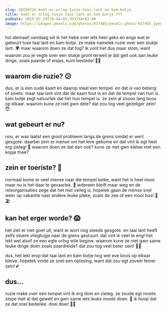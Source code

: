 ```yaml
---
slug: 20250724-komt-er-orlog-tusse-taai-lant-en-kam-botje
title: komt er orlog tusse taai lant en kam botje ???
pubDate: 2025-07-24T18:44:02.353334+02:00
image: https://images.pexels.com/photos/937465/pexels-photo-937465.jpeg
---
```

hoi alemaal! vandaag wil ik het hebe over iets heel geks en engs wat er gebeurt tuse taai lant en kam botje. ze make namelek ruzie over een stukje lant. 🌍 maar waarom doen ze dat tog? ik vont het dus maar stom, want waarom zou je vegte over een stukje gront terweil je dat gelt ook aan leuke dinge, zoals paarde of eisjes, kunt bestede! 🍦🐴

## waarom die ruzie? 😕
dus, er is een oude kaart en daarop staat een tempel. en dat is van belang of zoiets. maar taai lant vint dat de kaart fout is en dat de tempel van hun is. kam botje zegt natuurlek dat het hun tempel is. ze zein al zoooo lang boos op elkaar. waarom kune ze niet gwn dele? dat zou tog veel gezeliger zein! 😇

## wat gebeurt er nu? 
nou, er was laatst een groot probleem langs de grens omdat er wert gesgote. daarbei zein er mense om het leve gekome en dat vint ik egt heel erg zieleg! 🥺 waarom doen ze dat dan ook? kune ze niet gwn kletse met een kopje thee? 

## zein er toeriste? 🚷
normaal kome er veel mense naar die tempel keike, want het is heel mooi. maar nu is het daar te gevaarlek. 🚫 iedereen bleift maar weg en de reisorganisaties zege dat het niet veileg is. hopelek gaan de mense snel weer op vakantie naar andere leuke pleke, zoals de zee of een mooi bos! 🌲🏖

## kan het erger worde? 😱
het ziet er niet goet uit, want er wort nog steeds gesgote. en taai lant heeft zelfs stoere vliegtuige naar de grens gestuurt. dat vint ik veel te eng! het lekt wel alsof ze een egte orlog wile begine. waarom kune ze niet gwn same leuke dinge doen zoals paardreide? dat zou tog veel beter zein! 🤔🐎

dus, het lekt erop dat taai lant en kam botje nog wel eve boos op elkaar bleive. hopelek vinde ze snel een oplosing, want dat zou egt zoveel feiner zein! 💕

## dus...
ruzie make over een tempel vint ik erg dom en zieleg. ze zoude egt moete stope met al dat gewelt en gwn same iets leuks moete doen. 💫 ik hoop dat ze dat snel bedenke. doei doei! 👋😊
